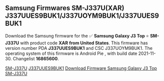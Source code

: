 <h2>Samsung Firmwares SM-J337U(XAR) J337UUES9BUK1/J337UOYM9BUK1/J337UUES9BUK1</h2>
Download the Samsung firmware for the ✅ <strong>Samsung Galaxy J3 Top </strong> ⭐ <strong>SM-J337U</strong> with product code <strong>XAR</strong> <strong> from United States</strong>. This firmware has version number PDA <strong>J337UUES9BUK1</strong> and CSC J337UOYM9BUK1. The operating system of this firmware is Android Pie , with build date 2021-11-30. Changelist <strong>16865600</strong>.


[SM-J337U](https://samfirm.shop/samsung/model/SM-J337U)
[J337UUES9BUK1](https://samfirm.shop/samsung/pda/J337UUES9BUK1)
[Download Firmware Samsung Galaxy J3 Top SM-J337U](https://samfirm.shop/samsung/firmware/478833)
